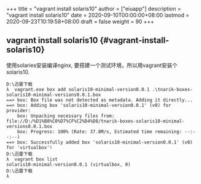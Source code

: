 +++
title = "vagrant install solaris10"
author = ["eiuapp"]
description = "vagrant install solaris10"
date = 2020-09-10T00:00:00+08:00
lastmod = 2020-09-23T10:19:58+08:00
draft = false
weight = 90
+++

## vagrant install solaris10 {#vagrant-install-solaris10}

使用solaries安装编译nginx, 要搭建一个测试环境，所以用vagrant安装个solaris10.

```text
D:\迅雷下载
λ  vagrant.exe box add solaris10-minimal-version0.0.1 .\tnarik-boxes-solaris10-minimal-versions0.0.1.box
==> box: Box file was not detected as metadata. Adding it directly...
==> box: Adding box 'solaris10-minimal-version0.0.1' (v0) for provider:
    box: Unpacking necessary files from: file://D:/%D1%B8%C0%D7%CF%C2%D4%D8/tnarik-boxes-solaris10-minimal-versions0.0.1.box
    box: Progress: 100% (Rate: 37.8M/s, Estimated time remaining: --:--:--)
==> box: Successfully added box 'solaris10-minimal-version0.0.1' (v0) for 'virtualbox'!
D:\迅雷下载
λ  vagrant box list
solaris10-minimal-version0.0.1 (virtualbox, 0)
D:\迅雷下载
λ
```
